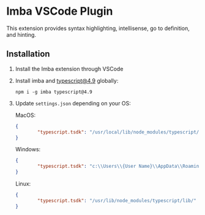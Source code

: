 # Imba VSCode Plugin

This extension provides syntax highlighting, intellisense, go to definition, and hinting.

## Installation

1. Install the Imba extension through VSCode

1. Install imba and typescript@4.9 globally:

	```
	npm i -g imba typescript@4.9
	```

1. Update `settings.json` depending on your OS:

	MacOS:
	```json
	{
			"typescript.tsdk": "/usr/local/lib/node_modules/typescript/lib/"
	}
	```
	Windows:
	```json
	{
			"typescript.tsdk": "c:\\Users\\{User Name}\\AppData\\Roaming\\npm\\node_modules\\typescript\\lib"
	}
	```
	Linux:
	```json
	{
			"typescript.tsdk": "/usr/lib/node_modules/typescript/lib/"
	}
	```
